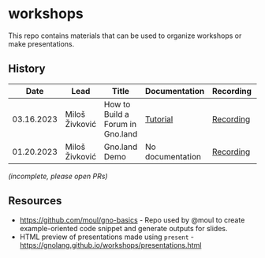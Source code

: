 # workshops

This repo contains materials that can be used to organize workshops or make presentations.

## History

| Date              | Lead           | Title                             | Documentation  | Recording | Level    |
|-------------------|----------------|-----------------------------------|----------------|-----------|----------|
| 03.16.2023 | Miloš Živković | How to Build a Forum in Gno.land  | [Tutorial](https://hackmd.io/iB9CgSeZRwac9fbJTR7r2Q?view)    | [Recording](https://www.youtube.com/watch?v=gmP-mH-64HA) | Beginner |
| 01.20.2023 | Miloš Živković | Gno.land Demo | No documentation | [Recording](https://www.youtube.com/watch?v=-BlnEXCs0eI) | Beginner

_(incomplete, please open PRs)_

## Resources

* https://github.com/moul/gno-basics - Repo used by @moul to create example-oriented code snippet and generate outputs for slides.
* HTML preview of presentations made using `present` - https://gnolang.github.io/workshops/presentations.html
